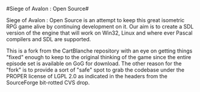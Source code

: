#Siege of Avalon : Open Source#

Siege of Avalon : Open Source is an attempt to keep this great isometric RPG game alive by continuing development on it. Our aim is to create a SDL version of the engine that will work on Win32, Linux and where ever Pascal compilers and SDL are supported.

This is a fork from the CartBlanche repository with an eye on getting things "fixed" enough to keep to the original thinking of the game since the entire episode set is available on GoG for download.  The other reason for the "fork" is to provide a sort of "safe" spot to grab the codebase under the PROPER license of LGPL 2.0 as indicated in the headers from the SourceForge bit-rotted CVS drop.
